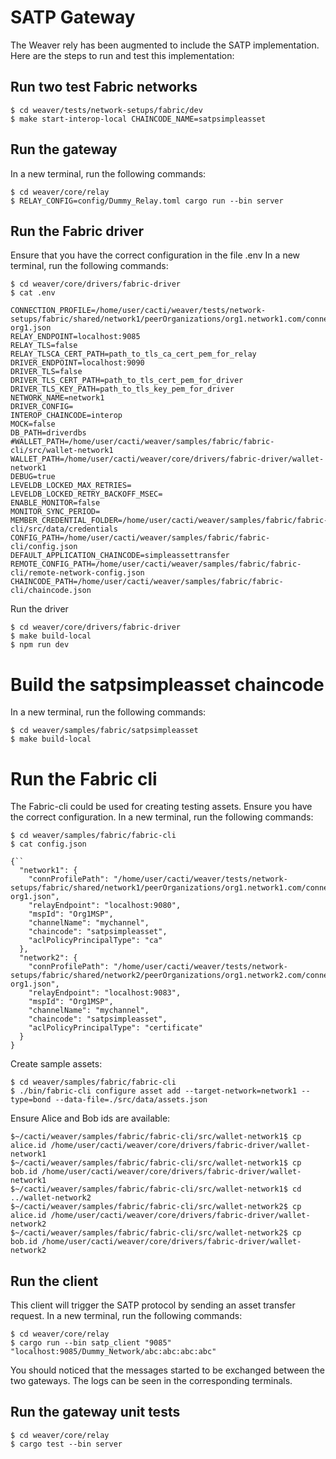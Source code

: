# SATP Gateway

The Weaver rely has been augmented to include the SATP implementation. Here are the steps to run and test this implementation:

## Run two test Fabric networks
```
$ cd weaver/tests/network-setups/fabric/dev
$ make start-interop-local CHAINCODE_NAME=satpsimpleasset
```

## Run the gateway

In a new terminal, run the following commands:
```
$ cd weaver/core/relay
$ RELAY_CONFIG=config/Dummy_Relay.toml cargo run --bin server
```

## Run the Fabric driver

Ensure that you have the correct configuration in the file .env
In a new terminal, run the following commands:

```
$ cd weaver/core/drivers/fabric-driver
$ cat .env

CONNECTION_PROFILE=/home/user/cacti/weaver/tests/network-setups/fabric/shared/network1/peerOrganizations/org1.network1.com/connection-org1.json
RELAY_ENDPOINT=localhost:9085
RELAY_TLS=false
RELAY_TLSCA_CERT_PATH=path_to_tls_ca_cert_pem_for_relay
DRIVER_ENDPOINT=localhost:9090
DRIVER_TLS=false
DRIVER_TLS_CERT_PATH=path_to_tls_cert_pem_for_driver
DRIVER_TLS_KEY_PATH=path_to_tls_key_pem_for_driver
NETWORK_NAME=network1
DRIVER_CONFIG=
INTEROP_CHAINCODE=interop
MOCK=false
DB_PATH=driverdbs
#WALLET_PATH=/home/user/cacti/weaver/samples/fabric/fabric-cli/src/wallet-network1
WALLET_PATH=/home/user/cacti/weaver/core/drivers/fabric-driver/wallet-network1
DEBUG=true
LEVELDB_LOCKED_MAX_RETRIES=
LEVELDB_LOCKED_RETRY_BACKOFF_MSEC=
ENABLE_MONITOR=false
MONITOR_SYNC_PERIOD=
MEMBER_CREDENTIAL_FOLDER=/home/user/cacti/weaver/samples/fabric/fabric-cli/src/data/credentials
CONFIG_PATH=/home/user/cacti/weaver/samples/fabric/fabric-cli/config.json
DEFAULT_APPLICATION_CHAINCODE=simpleassettransfer
REMOTE_CONFIG_PATH=/home/user/cacti/weaver/samples/fabric/fabric-cli/remote-network-config.json
CHAINCODE_PATH=/home/user/cacti/weaver/samples/fabric/fabric-cli/chaincode.json

```

Run the driver

```
$ cd weaver/core/drivers/fabric-driver
$ make build-local
$ npm run dev
```

# Build the satpsimpleasset chaincode

In a new terminal, run the following commands:

```
$ cd weaver/samples/fabric/satpsimpleasset
$ make build-local
```

# Run the Fabric cli

The Fabric-cli could be used for creating testing assets. Ensure you have the correct configuration. In a new terminal, run the following commands:

```
$ cd weaver/samples/fabric/fabric-cli
$ cat config.json 

{``
  "network1": {
    "connProfilePath": "/home/user/cacti/weaver/tests/network-setups/fabric/shared/network1/peerOrganizations/org1.network1.com/connection-org1.json",
    "relayEndpoint": "localhost:9080",
    "mspId": "Org1MSP",
    "channelName": "mychannel",
    "chaincode": "satpsimpleasset",
    "aclPolicyPrincipalType": "ca"
  },
  "network2": {
    "connProfilePath": "/home/user/cacti/weaver/tests/network-setups/fabric/shared/network2/peerOrganizations/org1.network2.com/connection-org1.json",
    "relayEndpoint": "localhost:9083",
    "mspId": "Org1MSP",
    "channelName": "mychannel",
    "chaincode": "satpsimpleasset",
    "aclPolicyPrincipalType": "certificate"
  }
}
```

Create sample assets:

```
$ cd weaver/samples/fabric/fabric-cli
$ ./bin/fabric-cli configure asset add --target-network=network1 --type=bond --data-file=./src/data/assets.json

```

Ensure Alice and Bob ids are available:

```
$~/cacti/weaver/samples/fabric/fabric-cli/src/wallet-network1$ cp alice.id /home/user/cacti/weaver/core/drivers/fabric-driver/wallet-network1
$~/cacti/weaver/samples/fabric/fabric-cli/src/wallet-network1$ cp bob.id /home/user/cacti/weaver/core/drivers/fabric-driver/wallet-network1
$~/cacti/weaver/samples/fabric/fabric-cli/src/wallet-network1$ cd ../wallet-network2
$~/cacti/weaver/samples/fabric/fabric-cli/src/wallet-network2$ cp alice.id /home/user/cacti/weaver/core/drivers/fabric-driver/wallet-network2
$~/cacti/weaver/samples/fabric/fabric-cli/src/wallet-network2$ cp bob.id /home/user/cacti/weaver/core/drivers/fabric-driver/wallet-network2

```

## Run the client

This client will trigger the SATP protocol by sending an asset transfer request. In a new terminal, run the following commands:

```
$ cd weaver/core/relay
$ cargo run --bin satp_client "9085" "localhost:9085/Dummy_Network/abc:abc:abc:abc"

```

You should noticed that the messages started to be exchanged between the two gateways. The logs can be seen in the corresponding terminals. 


## Run the gateway unit tests
```
$ cd weaver/core/relay
$ cargo test --bin server 

```